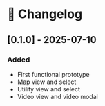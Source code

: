 # 📜 Changelog

## [0.1.0] - 2025-07-10
### Added
- First functional prototype
- Map view and select
- Utility view and select
- Video view and video modal